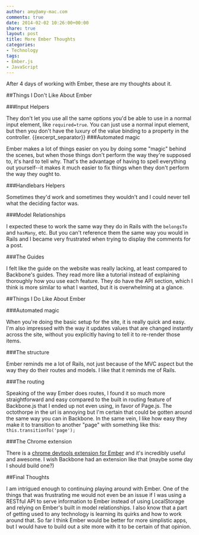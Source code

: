 ```yaml
---
author: amy@amy-mac.com
comments: true
date: 2014-02-02 10:26:00+00:00
share: true
layout: post
title: More Ember Thoughts
categories:
- Technology
tags:
- Ember.js
- JavaScript
---
```


After 4 days of working with Ember, these are my thoughts about it.

##Things I Don't Like About Ember

###Input Helpers

They don't let you use all the same options you'd be able to use in a normal input element, like <code>required=true</code>. You can just use a normal input element, but then you don't have the luxury of the value binding to a property in the controller.
{{excerpt_separator}}
###Automated magic

Ember makes a lot of things easier on you by doing some "magic" behind the scenes, but when those things don't perform the way they're supposed to, it's hard to tell why. That's the advantage of having to spell everything out yourself--it makes it much easier to fix things when they don't perform the way they ought to.
  
###Handlebars Helpers

Sometimes they'd work and sometimes they wouldn't and I could never tell what the deciding factor was.
  
###Model Relationships

I expected these to work the same way they do in Rails with the <code>belongsTo</code> and <code>hasMany</code>, etc. But you can't reference them the same way you would in Rails and I became very frustrated when trying to display the comments for a post.
  
###The Guides

I felt like the guide on the website was really lacking, at least compared to Backbone's guides. They read more like a tutorial instead of explaining thoroughly how you use each feature. They do have the API section, which I think is more similar to what I wanted, but it is overwhelming at a glance.
  
  
##Things I Do Like About Ember

###Automated magic

When you're doing the basic setup for the site, it is really quick and easy. I'm also impressed with the way it updates values that are changed instantly across the site, without you explicitly having to tell it to re-render those items.
  
###The structure

Ember reminds me a lot of Rails, not just because of the MVC aspect but the way they do their routes and models. I like that it reminds me of Rails.
  
###The routing

Speaking of the way Ember does routes, I found it so much more straightforward and easy compared to the built in routing feature of Backbone.js that I ended up not even using, in favor of Page.js. The octothorpe in the url is annoying but I'm certain that could be gotten around the same way you can in Backbone. In the same vein, I like how easy they make it to transition to another "page" with something like this: <code>this.transitionTo('page');</code>
  
###The Chrome extension

There is a [chrome devtools extension for Ember](https://chrome.google.com/webstore/detail/ember-inspector/bmdblncegkenkacieihfhpjfppoconhi?hl=en) and it's incredibly useful and awesome. I wish Backbone had an extension like that (maybe some day I should build one?)

##Final Thoughts

I am intrigued enough to continuing playing around with Ember. One of the things that was frustrating me would not even be an issue if I was using a RESTful API to serve information to Ember instead of using LocalStorage and relying on Ember's built in model relationships. I also know that a part of getting used to any technology is learning its quirks and how to work around that. So far I think Ember would be better for more simplistic apps, but I would have to build out a site more with it to be certain of that opinion.